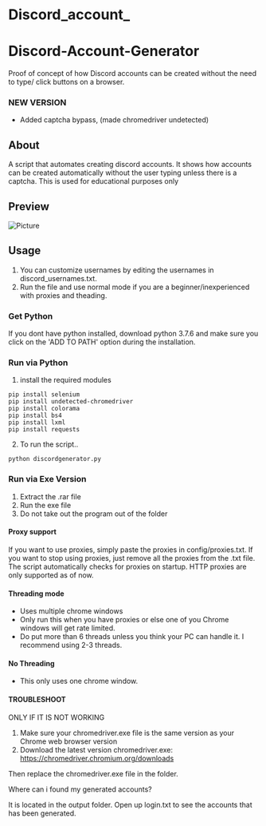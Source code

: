 # Discord_account_
# Discord-Account-Generator
Proof of concept of how Discord accounts can be created without the need to type/ click buttons on a browser.

### NEW VERSION 
- Added captcha bypass, (made chromedriver undetected)

## About
A script that automates creating discord accounts. It shows how accounts can be created automatically without the user typing unless there is a captcha. This is used for educational purposes only

## Preview
![Picture](https://i.ibb.co/dKQcR02/Discord-generator.png)

## Usage
1. You can customize usernames by editing the usernames in discord_usernames.txt.
2. Run the file and use normal mode if you are a beginner/inexperienced with proxies and theading.

### Get Python
If you dont have python installed, download python 3.7.6
and make sure you click on the 'ADD TO PATH' option during
the installation.

### Run via Python
1. install the required modules
```
pip install selenium
pip install undetected-chromedriver
pip install colorama
pip install bs4
pip install lxml
pip install requests
```

2. To run the script..
```
python discordgenerator.py
```

### Run via Exe Version
1. Extract the .rar file
2. Run the exe file 
3. Do not take out the program out of the folder


#### Proxy support
If you want to use proxies, simply paste the proxies in config/proxies.txt.  If you want to stop using proxies, just remove all the proxies from the .txt file. The script automatically checks for proxies on startup. HTTP proxies are only supported as of now.

#### Threading mode 
- Uses multiple chrome windows
- Only run this when you have proxies or else one of you Chrome windows will get rate limited.
- Do put more than 6 threads unless you think your PC can handle it. I recommend using 2-3 threads.

#### No Threading
- This only uses one chrome window. 


#### TROUBLESHOOT
ONLY IF IT IS NOT WORKING
1. Make sure your chromedriver.exe file is the same version as your Chrome web browser version
2. Download the latest version chromedriver.exe: https://chromedriver.chromium.org/downloads

Then replace the chromedriver.exe file in the folder.

Where can i found my generated accounts?

It is located in the output folder. Open up login.txt to see the accounts 
that has been generated.
